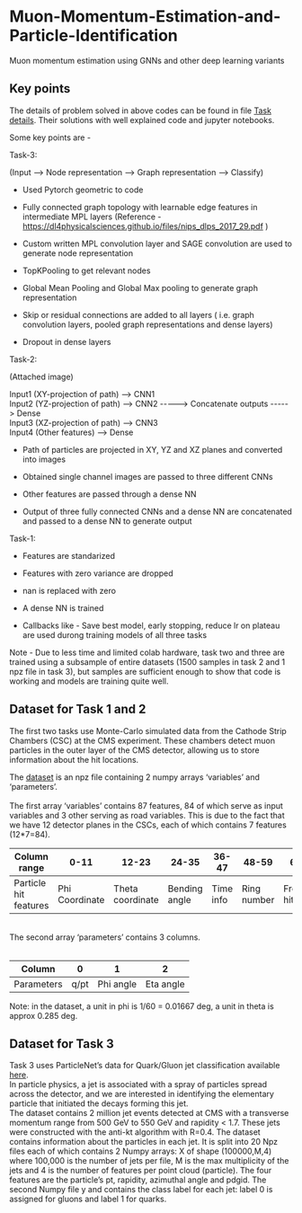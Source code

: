 # Muon-Momentum-Estimation-and-Particle-Identification
Muon momentum estimation using GNNs and other deep learning variants

## Key points
The details of problem solved in above codes can be found in file [Task details](https://github.com/PRATEEKKUMARAGNIHOTRI/Muon-Momentum-Estimation-and-Particle-Identification/blob/master/Task%20details.pdf). Their solutions with well explained code and jupyter notebooks.

Some key points are -

Task-3:

(Input --> Node representation --> Graph representation --> Classify)

+ Used Pytorch geometric to code

+ Fully connected graph topology with learnable edge features in intermediate MPL layers (Reference - https://dl4physicalsciences.github.io/files/nips_dlps_2017_29.pdf )

+ Custom written MPL convolution layer and SAGE convolution are used to generate node representation

+ TopKPooling to get relevant nodes

+ Global Mean Pooling and Global Max pooling to generate graph representation

+ Skip or residual connections are added to all layers ( i.e. graph convolution layers, pooled graph representations and dense layers)

+ Dropout in dense layers

Task-2:

(Attached image)

Input1 (XY-projection of path) --> CNN1<br>
Input2 (YZ-projection of path) --> CNN2  -----> Concatenate outputs -----> Dense<br>
Input3 (XZ-projection of path) --> CNN3<br>
Input4    (Other features)    --> Dense

+ Path of particles are projected in XY, YZ and XZ planes and converted into images

+ Obtained single channel images are passed to three different CNNs

+ Other features are passed through a dense NN

+ Output of three fully connected CNNs and a dense NN are concatenated and passed to a dense NN to generate output

Task-1:

+ Features are standarized

+ Features with zero variance are dropped

+ nan is replaced with zero

+ A dense NN is trained

+ Callbacks like - Save best model, early stopping, reduce lr on plateau are used durong training models of all three tasks

Note - Due to less time and limited colab hardware, task two and three are trained using a subsample of entire datasets (1500 samples in task 2 and 1 npz file in task 3), but samples are sufficient enough to show that code is working and models are training quite well.

## Dataset for Task 1 and 2
The first two tasks use Monte-Carlo simulated data from the Cathode Strip Chambers (CSC) at the CMS experiment.
These chambers detect muon particles in the outer layer of the CMS detector, allowing us to store information about the hit locations.<br>

The [dataset](https://www.dropbox.com/s/c1pzdacnzhvi6pm/histos_tba.20.npz?dl=0) is an npz file containing 2 numpy arrays ‘variables’ and ‘parameters’. <br><br>The first array ‘variables’ contains 87 features, 84 of which serve as input variables and 3 other serving as road variables. This is due to the fact that we have 12 detector planes in the CSCs, each of which contains 7 features (12*7=84).

Column range | 0-11 | 12-23 | 24-35 | 36-47 | 48-59 | 60-71 | 72-83 | 84 | 85 | 86
--- | --- | --- | --- |--- |--- |--- |--- |--- |--- |--- 
Particle hit features | Phi Coordinate | Theta coordinate | Bending angle | Time info | Ring number | Front/rear hit | Mask | Pattern straightness | Zone | Median theta 

<br>
The second array ‘parameters’ contains 3 columns.<br><br>

Column | 0 | 1 | 2 
--- | --- | --- | ---
Parameters | q/pt | Phi angle | Eta angle

Note: in the dataset, a unit in phi is 1/60 = 0.01667 deg, a unit in theta is approx 0.285 deg.

## Dataset for Task 3
Task 3 uses ParticleNet’s data for Quark/Gluon jet classification available [here](https://zenodo.org/record/3164691#.Xk1VwS2B1QI).<br> 
In particle physics, a jet is associated with a spray of particles spread across the detector, and we are interested in identifying the elementary particle that initiated the decays forming this jet. <br> The dataset contains 2 million jet events detected at CMS with a transverse momentum range from 500 GeV to 550 GeV and rapidity < 1.7. These jets were constructed with the anti-kt algorithm with R=0.4. The dataset contains information about the particles in each jet. It is split into 20 Npz files  each of which contains 2 Numpy arrays: X of shape (100000,M,4) where 100,000 is the number of jets per file,  M is the max multiplicity of the jets and 4 is the number of features per point cloud (particle). The four features are the particle’s pt, rapidity, azimuthal angle and pdgid. The second Numpy file y and contains the class label for each jet: label 0 is assigned for gluons and label 1 for quarks.  

